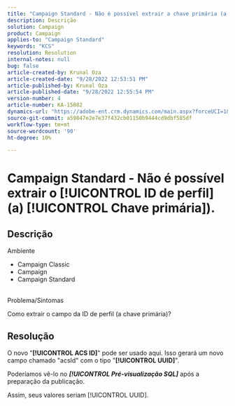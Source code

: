 ```yaml
---
title: "Campaign Standard - Não é possível extrair a chave primária (a variável [!UICONTROL chave primária])."
description: Descrição
solution: Campaign
product: Campaign
applies-to: "Campaign Standard"
keywords: "KCS"
resolution: Resolution
internal-notes: null
bug: false
article-created-by: Krunal Oza
article-created-date: "9/28/2022 12:53:51 PM"
article-published-by: Krunal Oza
article-published-date: "9/28/2022 12:55:54 PM"
version-number: 4
article-number: KA-15082
dynamics-url: "https://adobe-ent.crm.dynamics.com/main.aspx?forceUCI=1&pagetype=entityrecord&etn=knowledgearticle&id=cc453797-2c3f-ed11-9db1-000d3a5c1bcc"
source-git-commit: a59847e2e7e37f432cb01150b9444cd9dbf585df
workflow-type: tm+mt
source-wordcount: '90'
ht-degree: 10%

---
```


# Campaign Standard - Não é possível extrair o [!UICONTROL ID de perfil] (a) [!UICONTROL Chave primária]).

## Descrição

Ambiente

- Campaign Classic
- Campaign
- Campaign Standard



<br>Problema/Sintomas<br>

Como extrair o campo da ID de perfil (a chave primária)?

## Resolução

O novo &quot;<b>[!UICONTROL ACS ID]</b>&quot; pode ser usado aqui. Isso gerará um novo campo chamado &quot;acsId&quot; com o tipo &quot;<b>[!UICONTROL UUID]</b>&quot;.

Poderíamos vê-lo no *<b>[!UICONTROL Pré-visualização SQL]</b>* após a preparação da publicação.

Assim, seus valores seriam [!UICONTROL UUID].
